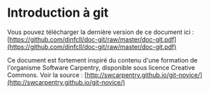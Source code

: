 Introduction à git
==================
Vous pouvez télécharger la dernière version de ce document ici : 
[https://github.com/dinfcll/doc-git/raw/master/doc-git.pdf](https://github.com/dinfcll/doc-git/raw/master/doc-git.pdf)

Ce document est fortement inspiré du contenu d'une formation de l'organisme Software Carpentry, 
disponible sous licence Creative Commons. 
Voir la source : [http://swcarpentry.github.io/git-novice/](http://swcarpentry.github.io/git-novice/)
